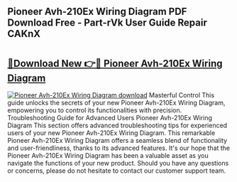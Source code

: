 ## Pioneer Avh-210Ex Wiring Diagram PDF Download Free - Part-rVk User Guide Repair CAKnX

# <h2><a href="http://dfs4hjf.blite.top/?on=Pioneer+Avh-210Ex+Wiring+Diagram">🔗Download New 👉🔴 Pioneer Avh-210Ex Wiring Diagram</a></h2>

[![Pioneer Avh-210Ex Wiring Diagram download](https://i.imgur.com/lujVjoI.png)](http://dfs4hjf.blite.top/?on=Pioneer+Avh-210Ex+Wiring+Diagram)
Masterful Control This guide unlocks the secrets of your new Pioneer Avh-210Ex Wiring Diagram, empowering you to control its functionalities with precision. Troubleshooting Guide for Advanced Users Pioneer Avh-210Ex Wiring Diagram This section offers advanced troubleshooting tips for experienced users of your new Pioneer Avh-210Ex Wiring Diagram. This remarkable Pioneer Avh-210Ex Wiring Diagram offers a seamless blend of functionality and user-friendliness, thanks to its advanced features. It's our hope that the Pioneer Avh-210Ex Wiring Diagram has been a valuable asset as you navigate the functions of your new product. Should you have any questions or concerns, please do not hesitate to contact our customer support team.
